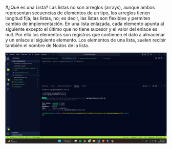 #¿Qué es una Lista? 
Las listas no son arreglos (arrays), aunque ambos representan secuencias de elementos de un tipo, los arreglos tienen longitud fija; las listas, no; es decir, las listas son flexibles y permiten cambio de implementación.
En una lista enlazada, cada elemento apunta al siguiente excepto el último que no tiene sucesor y el valor del enlace es null. Por ello los elementos son registros que contienen el dato a almacenar y un enlace al siguiente elemento. Los elementos de una lista, suelen recibir también el nombre de Nodos de la lista. 

![Alt text](image.png)